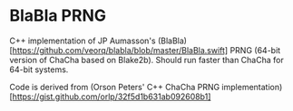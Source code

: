 # BlaBla PRNG
C++ implementation of JP Aumasson's (BlaBla)[https://github.com/veorq/blabla/blob/master/BlaBla.swift] PRNG (64-bit version of ChaCha based on Blake2b). Should run faster than ChaCha for 64-bit systems.

Code is derived from (Orson Peters' C++ ChaCha PRNG implementation)[https://gist.github.com/orlp/32f5d1b631ab092608b1]
